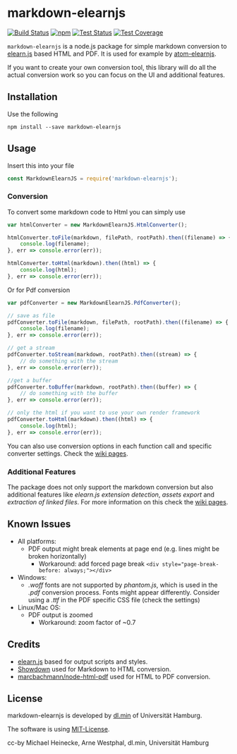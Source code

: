 # markdown-elearnjs

[![Build Status](https://westarne.de/jenkins/buildStatus/icon?job=markdown-elearnjs/master)](https://westarne.de/jenkins/job/markdown-elearnjs/job/master/)
[![npm](https://westarne.de/jenkins-test-badge/npm/)](https://www.npmjs.com/package/markdown-elearnjs)
[![Test Status](https://westarne.de/jenkins-test-badge/tests/master/)](https://westarne.de/jenkins/job/markdown-elearnjs/job/master/lastCompletedBuild/testReport/)
[![Test Coverage](https://westarne.de/jenkins-test-badge/coverage/master/)](https://westarne.de/jenkins/job/markdown-elearnjs/job/master/Code_20Coverage/)

`markdown-elearnjs` is a node.js package for simple markdown conversion
to [elearn.js](https://github.com/elb-min-uhh/elearn.js) based HTML and PDF.
It is used for example by
[atom-elearnjs](https://github.com/elb-min-uhh/atom-elearnjs).

If you want to create your own conversion tool, this library will do all the
actual conversion work so you can focus on the UI and additional features.

## Installation

Use the following

    npm install --save markdown-elearnjs

## Usage

Insert this into your file

```js
const MarkdownElearnJS = require('markdown-elearnjs');
```

### Conversion

To convert some markdown code to Html you can simply use

```js
var htmlConverter = new MarkdownElearnJS.HtmlConverter();

htmlConverter.toFile(markdown, filePath, rootPath).then((filename) => {
    console.log(filename);
}, err => console.error(err));

htmlConverter.toHtml(markdown).then((html) => {
    console.log(html);
}, err => console.error(err));
```

Or for Pdf conversion

```js
var pdfConverter = new MarkdownElearnJS.PdfConverter();

// save as file
pdfConverter.toFile(markdown, filePath, rootPath).then((filename) => {
    console.log(filename);
}, err => console.error(err));

// get a stream
pdfConverter.toStream(markdown, rootPath).then((stream) => {
    // do something with the stream
}, err => console.error(err));

//get a buffer
pdfConverter.toBuffer(markdown, rootPath).then((buffer) => {
    // do something with the buffer
}, err => console.error(err));

// only the html if you want to use your own render framework
pdfConverter.toHtml(markdown).then((html) => {
    console.log(html);
}, err => console.error(err));
```

You can also use conversion options in each function call and specific
converter settings. Check the
[wiki pages](https://github.com/elb-min-uhh/markdown-elearnjs/wiki).

### Additional Features

The package does not only support the markdown conversion but also additional
features like _elearn.js extension detection_, _assets export_ and
_extraction of linked files_. For more information on this check the
[wiki pages](https://github.com/elb-min-uhh/markdown-elearnjs/wiki).

## Known Issues

* All platforms:
    * PDF output might break elements at page end (e.g. lines might be broken
        horizontally)
        * Workaround: add forced page break
            `<div style="page-break-before: always;"></div>`
* Windows:
    * _.woff_ fonts are not supported by _phantom.js_, which is used
    in the _.pdf_ conversion process. Fonts might appear differently.
    Consider using a _.ttf_ in the PDF specific CSS file (check the settings)
* Linux/Mac OS:
    * PDF output is zoomed
        * Workaround: zoom factor of ~0.7

## Credits

* [elearn.js](https://github.com/elb-min-uhh/elearn.js) based for output scripts and styles.
* [Showdown](http://showdownjs.com/) used for Markdown to HTML conversion.
* [marcbachmann/node-html-pdf](https://github.com/marcbachmann/node-html-pdf)
used for HTML to PDF conversion.

## License

markdown-elearnjs is developed by
[dl.min](https://www.min.uni-hamburg.de/studium/digitalisierung-lehre/ueber-uns.html)
of Universität Hamburg.

The software is using [MIT-License](http://opensource.org/licenses/mit-license.php).

cc-by Michael Heinecke, Arne Westphal, dl.min, Universität Hamburg
